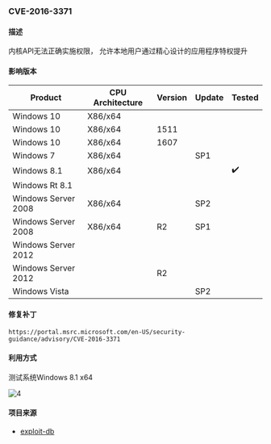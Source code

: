 ### CVE-2016-3371

#### 描述

内核API无法正确实施权限， 允许本地用户通过精心设计的应用程序特权提升

#### 影响版本

| Product             | CPU Architecture | Version | Update | Tested             |
| ------------------- | ---------------- | ------- | ------ | ------------------ |
| Windows 10          | X86/x64          |         |        |                    |
| Windows 10          | X86/x64          | 1511    |        |                    |
| Windows 10          | X86/x64          | 1607    |        |                    |
| Windows 7           | X86/x64          |         | SP1    |                    |
| Windows 8.1         | X86/x64          |         |        | :heavy_check_mark: |
| Windows Rt 8.1      |                  |         |        |                    |
| Windows Server 2008 | X86/x64          |         | SP2    |                    |
| Windows Server 2008 | X86/x64          | R2      | SP1    |                    |
| Windows Server 2012 |                  |         |        |                    |
| Windows Server 2012 |                  | R2      |        |                    |
| Windows Vista       |                  |         | SP2    |                    |

#### 修复补丁

```
https://portal.msrc.microsoft.com/en-US/security-guidance/advisory/CVE-2016-3371
```

#### 利用方式

测试系统Windows 8.1 x64

![4](https://github.com/Ascotbe/Random-img/blob/master/WindowsKernelExploits/CVE-2016-3371_win_8.1_x64.gif?raw=true)

#### 项目来源

- [exploit-db](https://www.exploit-db.com/exploits/40429)

